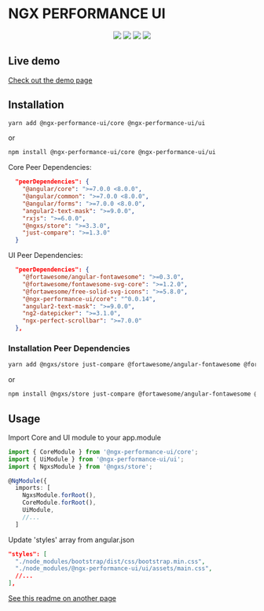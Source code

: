 # NGX PERFORMANCE UI

<p align="center">
  <a href="https://travis-ci.org/mehmet-erim/ngx-performance-ui"><img src="https://travis-ci.org/mehmet-erim/ngx-performance-ui.svg?branch=develop"/></a>
  <img src="https://img.shields.io/github/license/mehmet-erim/ngx-performance-ui.svg" />
  <img src="https://img.shields.io/codeclimate/maintainability-percentage/mehmet-erim/ngx-performance-ui.svg" />
  <a href="https://twitter.com/mehmterim"><img src="https://img.shields.io/twitter/follow/mehmterim.svg?label=Follow"/></a>
</p>

## Live demo

[Check out the demo page](https://ngx-performance-ui.firebaseapp.com)

## Installation

```bash
yarn add @ngx-performance-ui/core @ngx-performance-ui/ui
```

or

```bash
npm install @ngx-performance-ui/core @ngx-performance-ui/ui
```

Core Peer Dependencies:

```json
  "peerDependencies": {
    "@angular/core": ">=7.0.0 <8.0.0",
    "@angular/common": ">=7.0.0 <8.0.0",
    "@angular/forms": ">=7.0.0 <8.0.0",
    "angular2-text-mask": ">=9.0.0",
    "rxjs": ">=6.0.0",
    "@ngxs/store": ">=3.3.0",
    "just-compare": ">=1.3.0"
  }
```

UI Peer Dependencies:

```json
  "peerDependencies": {
    "@fortawesome/angular-fontawesome": ">=0.3.0",
    "@fortawesome/fontawesome-svg-core": ">=1.2.0",
    "@fortawesome/free-solid-svg-icons": ">=5.8.0",
    "@ngx-performance-ui/core": "^0.0.14",
    "angular2-text-mask": ">=9.0.0",
    "ng2-datepicker": ">=3.1.0",
    "ngx-perfect-scrollbar": ">=7.0.0"
  },
```

### Installation Peer Dependencies

```bash
yarn add @ngxs/store just-compare @fortawesome/angular-fontawesome @fortawesome/fontawesome-svg-core @fortawesome/free-solid-svg-icons ng2-datepicker ngx-perfect-scrollbar
```

or

```bash
npm install @ngxs/store just-compare @fortawesome/angular-fontawesome @fortawesome/fontawesome-svg-core @fortawesome/free-solid-svg-icons ng2-datepicker ngx-perfect-scrollbar
```

## Usage

Import Core and UI module to your app.module

```typescript
import { CoreModule } from '@ngx-performance-ui/core';
import { UiModule } from '@ngx-performance-ui/ui';
import { NgxsModule } from '@ngxs/store';

@NgModule({
  imports: [
    NgxsModule.forRoot(),
    CoreModule.forRoot(),
    UiModule,
    //...
  ]
```

Update 'styles' array from angular.json

```json
"styles": [
  "./node_modules/bootstrap/dist/css/bootstrap.min.css",
  "./node_modules/@ngx-performance-ui/ui/assets/main.css",
  //...
],
```

[See this readme on another page](https://nicedoc.io/mehmet-erim/ngx-performance-ui)
